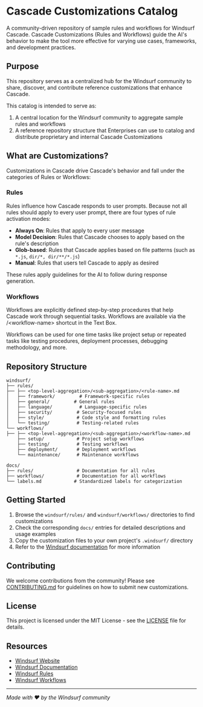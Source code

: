 # Cascade Customizations Catalog

A community-driven repository of sample rules and workflows for Windsurf Cascade. Cascade Customizations (Rules and Workflows) guide the AI's behavior to make the tool more effective for varying use cases, frameworks, and development practices.

## Purpose

This repository serves as a centralized hub for the Windsurf community to share, discover, and contribute reference customizations that enhance Cascade. 

This catalog is intended to serve as:
1. A central location for the Windsurf community to aggregate sample rules and workflows
2. A reference repository structure that Enterprises can use to catalog and distribute proprietary and internal Cascade Customizations

## What are Customizations?

Customizations in Cascade drive Cascade's behavior and fall under the categories of Rules or Workflows:

### Rules
Rules influence how Cascade responds to user prompts. Because not all rules should apply to every user prompt, there are four types of rule activation modes:

- **Always On**: Rules that apply to every user message
- **Model Decision**: Rules that Cascade chooses to apply based on the rule's description
- **Glob-based**: Rules that Cascade applies based on file patterns (such as `*.js`, `dir/*, dir/**/*.js`)
- **Manual**: Rules that users tell Cascade to apply as desired

These rules apply guidelines for the AI to follow during response generation.

### Workflows
Workflows are explicitly defined step-by-step procedures that help Cascade work through sequential tasks. Workflows are available via the /\<workflow-name> shortcut in the Text Box.

Workflows can be used for one time tasks like project setup or repeated tasks like testing procedures, deployment processes, debugging methodology, and more.

## Repository Structure

```
windsurf/
├── rules/
├── ├── <top-level-aggregation>/<sub-aggregation>/<rule-name>.md
│   ├── framework/         # Framework-specific rules
│   ├── general/         # General rules
│   ├── language/          # Language-specific rules
│   ├── security/         # Security-focused rules
│   ├── style/            # Code style and formatting rules
│   └── testing/          # Testing-related rules
└── workflows/
├── ├── <top-level-aggregation>/<sub-aggregation>/<workflow-name>.md
    ├── setup/            # Project setup workflows
    ├── testing/          # Testing workflows
    ├── deployment/       # Deployment workflows
    └── maintenance/      # Maintenance workflows

docs/
├── rules/                # Documentation for all rules
├── workflows/            # Documentation for all workflows
└── labels.md            # Standardized labels for categorization
```

## Getting Started

1. Browse the `windsurf/rules/` and `windsurf/workflows/` directories to find customizations
2. Check the corresponding `docs/` entries for detailed descriptions and usage examples
3. Copy the customization files to your own project's `.windsurf/` directory
4. Refer to the [Windsurf documentation](https://docs.windsurf.com/windsurf/cascade/workflows) for more information

## Contributing

We welcome contributions from the community! Please see [CONTRIBUTING.md](CONTRIBUTING.md) for guidelines on how to submit new customizations.

## License

This project is licensed under the MIT License - see the [LICENSE](LICENSE) file for details.

## Resources

- [Windsurf Website](https://windsurf.com)
- [Windsurf Documentation](https://docs.windsurf.com)
- [Windsurf Rules](https://docs.windsurf.com/windsurf/cascade/memories#rules)
- [Windsurf Workflows](https://docs.windsurf.com/windsurf/cascade/workflows)

---

*Made with ❤️ by the Windsurf community*
